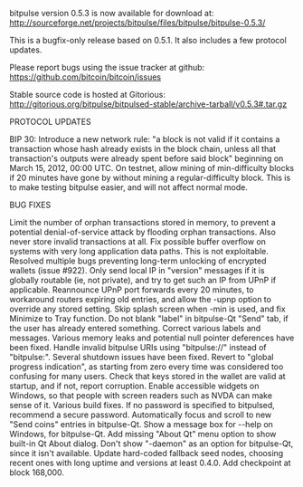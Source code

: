 bitpulse version 0.5.3 is now available for download at:
http://sourceforge.net/projects/bitpulse/files/bitpulse/bitpulse-0.5.3/

This is a bugfix-only release based on 0.5.1.
It also includes a few protocol updates.

Please report bugs using the issue tracker at github:
https://github.com/bitcoin/bitcoin/issues

Stable source code is hosted at Gitorious:
http://gitorious.org/bitpulse/bitpulsed-stable/archive-tarball/v0.5.3#.tar.gz

PROTOCOL UPDATES

BIP 30: Introduce a new network rule: "a block is not valid if it contains a transaction whose hash already exists in the block chain, unless all that transaction's outputs were already spent before said block" beginning on March 15, 2012, 00:00 UTC.
On testnet, allow mining of min-difficulty blocks if 20 minutes have gone by without mining a regular-difficulty block. This is to make testing bitpulse easier, and will not affect normal mode.

BUG FIXES

Limit the number of orphan transactions stored in memory, to prevent a potential denial-of-service attack by flooding orphan transactions. Also never store invalid transactions at all.
Fix possible buffer overflow on systems with very long application data paths. This is not exploitable.
Resolved multiple bugs preventing long-term unlocking of encrypted wallets
(issue #922).
Only send local IP in "version" messages if it is globally routable (ie, not private), and try to get such an IP from UPnP if applicable.
Reannounce UPnP port forwards every 20 minutes, to workaround routers expiring old entries, and allow the -upnp option to override any stored setting.
Skip splash screen when -min is used, and fix Minimize to Tray function.
Do not blank "label" in bitpulse-Qt "Send" tab, if the user has already entered something.
Correct various labels and messages.
Various memory leaks and potential null pointer deferences have been fixed.
Handle invalid bitpulse URIs using "bitpulse://" instead of "bitpulse:".
Several shutdown issues have been fixed.
Revert to "global progress indication", as starting from zero every time was considered too confusing for many users.
Check that keys stored in the wallet are valid at startup, and if not, report corruption.
Enable accessible widgets on Windows, so that people with screen readers such as NVDA can make sense of it.
Various build fixes.
If no password is specified to bitpulsed, recommend a secure password.
Automatically focus and scroll to new "Send coins" entries in bitpulse-Qt.
Show a message box for --help on Windows, for bitpulse-Qt.
Add missing "About Qt" menu option to show built-in Qt About dialog.
Don't show "-daemon" as an option for bitpulse-Qt, since it isn't available.
Update hard-coded fallback seed nodes, choosing recent ones with long uptime and versions at least 0.4.0.
Add checkpoint at block 168,000.

